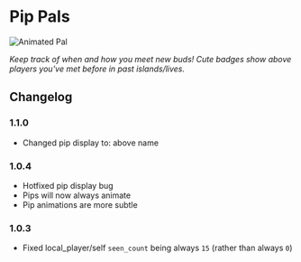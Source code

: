# Pip Pals

![Animated Pal](https://cdn.discordapp.com/attachments/1342324721089511484/1342329606530793636/2025-02-20_20-55-43.gif?ex=67b93d5d&is=67b7ebdd&hm=d3fe3d774862163d675b762c6a4cb3cca31ae9a0ddb4b546dfdbb3a5406e1ece&)

_Keep track of when and how you meet new buds! Cute badges show above players you've met before in past islands/lives._

## Changelog

### 1.1.0
- Changed pip display to: above name

### 1.0.4
- Hotfixed pip display bug
- Pips will now always animate
- Pip animations are more subtle

### 1.0.3
- Fixed local_player/self `seen_count` being always `15` (rather than always `0`)